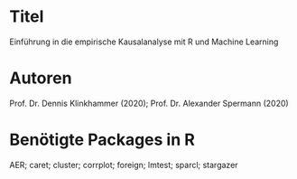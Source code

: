 # Titel
Einführung in die empirische Kausalanalyse mit R und Machine Learning

# Autoren
Prof. Dr. Dennis Klinkhammer (2020); Prof. Dr. Alexander Spermann (2020)

# Benötigte Packages in R
AER; caret; cluster; corrplot; foreign; lmtest; sparcl; stargazer

